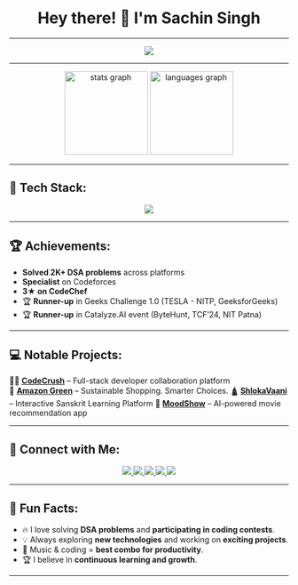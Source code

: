 <h1 align="center">Hey there! 👋 I'm Sachin Singh</h1>

---

<div align="center">
  <img src="https://readme-typing-svg.herokuapp.com?font=Fira+Code&weight=600&size=22&pause=1000&color=F7F7F7&center=true&vCenter=true&width=600&lines=Software+Engineer+|+MERN+Stack+Developer;Competitive+Programmer+|+DSA+Enthusiast;Passionate+about+Tech+%26+Innovation" />
</div>

---

<div align="center">
  <img src="https://github-readme-stats.vercel.app/api?username=sachinsingh45&show_icons=true&theme=dracula&hide_border=false&count_private=true" height="150" alt="stats graph" />
  <img src="https://github-readme-stats.vercel.app/api/top-langs?username=sachinsingh45&layout=compact&langs_count=5&theme=dracula&hide_border=false" height="150" alt="languages graph" />
</div>

---

## 🚀 Tech Stack:

<div align="center">
  <img src="https://skillicons.dev/icons?i=c,cpp,java,js,ts,python,react,redux,nodejs,express,mongodb,mysql,firebase,html,css,tailwind,git,github,postman,vscode" />
</div>

---

## 🏆 Achievements:
- **Solved 2K+ DSA problems** across platforms  
- **Specialist** on Codeforces
- **3★ on CodeChef**
- 🏆 **Runner-up** in Geeks Challenge 1.0 (TESLA - NITP, GeeksforGeeks)  
- 🏆 **Runner-up** in Catalyze.AI event (ByteHunt, TCF’24, NIT Patna)  

---

## 💻 Notable Projects:
👨‍💻 **[CodeCrush](https://code-crush-frontend-psi.vercel.app/)** – Full-stack developer collaboration platform  
🌱 **[Amazon Green](https://hack-on-sustainable-shopping-experience-7qb76gwgo.vercel.app/)** – Sustainable Shopping. Smarter Choices.
🛕 **[ShlokaVaani](https://shlok-vaani.vercel.app/)** – Interactive Sanskrit Learning Platform
🎥 **[MoodShow](https://mood-show.web.app/)** – AI-powered movie recommendation app  

---

## 📌 Connect with Me:

<div align="center">
  <a href="https://github.com/sachinsingh45">
    <img src="https://img.shields.io/badge/GitHub-181717?style=for-the-badge&logo=github&logoColor=white" />
  </a>
  <a href="https://www.linkedin.com/in/sachinsingh45">
    <img src="https://img.shields.io/badge/LinkedIn-0077B5?style=for-the-badge&logo=linkedin&logoColor=white" />
  </a>
  <a href="https://www.codechef.com/users/sachinsingh45">
    <img src="https://img.shields.io/badge/CodeChef-5B4638?style=for-the-badge&logo=codechef&logoColor=white" />
  </a>
  <a href="https://codeforces.com/profile/sachinsingh16404">
    <img src="https://img.shields.io/badge/CodeForces-1F8ACB?style=for-the-badge&logo=codeforces&logoColor=white" />
  </a>
  <a href="https://leetcode.com/sachin1604">
    <img src="https://img.shields.io/badge/LeetCode-FFA116?style=for-the-badge&logo=leetcode&logoColor=white" />
  </a>
</div>

---

## 🎯 Fun Facts:
- 🔥 I love solving **DSA problems** and **participating in coding contests**.  
- 💡 Always exploring **new technologies** and working on **exciting projects**.  
- 🎵 Music & coding = **best combo for productivity**.  
- 🏆 I believe in **continuous learning and growth**.  

---
